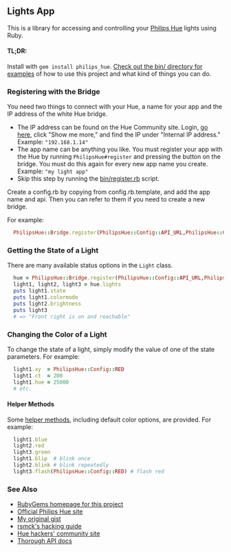 ## Lights App

This is a library for accessing and controlling your [Philips Hue](http://www.meethue.com/) lights using Ruby.

#### TL;DR:

Install with `gem install philips_hue`. [Check out the bin/ directory for examples](https://github.com/dmerrick/lights_app/tree/master/bin) of how to use this project and what kind of things you can do.


### Registering with the Bridge

You need two things to connect with your Hue, a name for your app and the IP address of the white Hue bridge.

* The IP address can be found on the Hue Community site. Login, [go here](https://www.meethue.com/en-US/user/preferencessmartbridge), click "Show me more," and find the IP under "Internal IP address." Example: `"192.168.1.14"`
* The app name can be anything you like. You must register your app with the Hue by running `PhilipsHue#register` and pressing the button on the bridge. You must do this again for every new app name you create. Example: `"my light app"`
* Skip this step by running the [bin/register.rb](https://github.com/dmerrick/lights_app/blob/master/bin/register.rb) script.

Create a config.rb by copying from config.rb.template, and add the app name and api.
Then you can refer to them if you need to create a new bridge.

For example:
```ruby
  PhilipsHue::Bridge.register(PhilipsHue::Config::API_URL,PhilipsHue::Config::APP_NAME)
```

### Getting the State of a Light

There are many available status options in the `Light` class.

```ruby
  hue = PhilipsHue::Bridge.register(PhilipsHue::Config::API_URL,PhilipsHue::Config::APP_NAME)
  light1, light2, light3 = hue.lights
  puts light1.state
  puts light1.colormode
  puts light2.brightness
  puts light3
  # => "Front right is on and reachable"
```


### Changing the Color of a Light

To change the state of a light, simply modify the value of one of the state parameters. For example:

```ruby
  light1.xy  = PhilipsHue::Config::RED
  light1.ct  = 200
  light1.hue = 25000
  # etc.
```

#### Helper Methods

Some [helper methods](https://github.com/dmerrick/lights_app/blob/master/lib/philips_hue/helpers.rb), including default color options, are provided. For example:

```ruby
  light1.blue
  light2.red
  light3.green
  light1.blip  # blink once
  light2.blink # blink repeatedly
  light3.flash(PhilipsHue::Config::RED) # flash red
```


### See Also
* [RubyGems homepage for this project](https://rubygems.org/gems/philips_hue)
* [Official Philips Hue site](https://www.meethue.com/en-US)
* [My original gist](https://gist.github.com/dmerrick/5000839)
* [rsmck's hacking guide](http://rsmck.co.uk/hue)
* [Hue hackers' community site](http://www.everyhue.com/)
* [Thorough API docs](http://blog.ef.net/2012/11/02/philips-hue-api.html)
